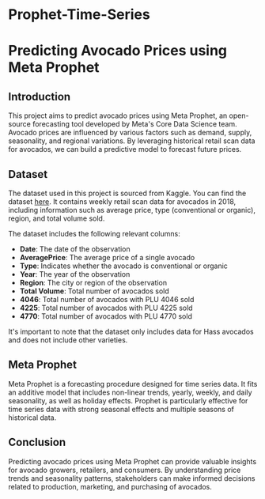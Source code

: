 # Prophet-Time-Series

# Predicting Avocado Prices using Meta Prophet

## Introduction
This project aims to predict avocado prices using Meta Prophet, an open-source forecasting tool developed by Meta's Core Data Science team. Avocado prices are influenced by various factors such as demand, supply, seasonality, and regional variations. By leveraging historical retail scan data for avocados, we can build a predictive model to forecast future prices.

## Dataset
The dataset used in this project is sourced from Kaggle. You can find the dataset [here](https://www.kaggle.com/datasets/konradb/tsdata-1?select=avocado.csv). It contains weekly retail scan data for avocados in 2018, including information such as average price, type (conventional or organic), region, and total volume sold.

The dataset includes the following relevant columns:
- **Date**: The date of the observation
- **AveragePrice**: The average price of a single avocado
- **Type**: Indicates whether the avocado is conventional or organic
- **Year**: The year of the observation
- **Region**: The city or region of the observation
- **Total Volume**: Total number of avocados sold
- **4046**: Total number of avocados with PLU 4046 sold
- **4225**: Total number of avocados with PLU 4225 sold
- **4770**: Total number of avocados with PLU 4770 sold

It's important to note that the dataset only includes data for Hass avocados and does not include other varieties.

## Meta Prophet
Meta Prophet is a forecasting procedure designed for time series data. It fits an additive model that includes non-linear trends, yearly, weekly, and daily seasonality, as well as holiday effects. Prophet is particularly effective for time series data with strong seasonal effects and multiple seasons of historical data.

## Conclusion
Predicting avocado prices using Meta Prophet can provide valuable insights for avocado growers, retailers, and consumers. By understanding price trends and seasonality patterns, stakeholders can make informed decisions related to production, marketing, and purchasing of avocados.
